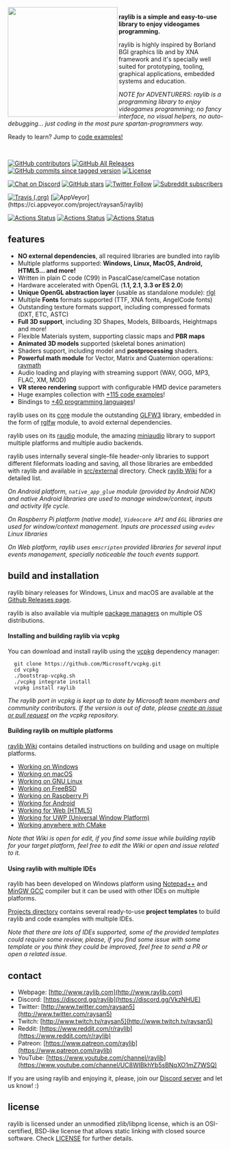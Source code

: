 <img align="left" src="https://github.com/raysan5/raylib/blob/master/logo/raylib_256x256.png" width=256>

**raylib is a simple and easy-to-use library to enjoy videogames programming.**

raylib is highly inspired by Borland BGI graphics lib and by XNA framework and it's specially well suited for prototyping, tooling, graphical applications, embedded systems and education.

*NOTE for ADVENTURERS: raylib is a programming library to enjoy videogames programming; no fancy interface, no visual helpers, no auto-debugging... just coding in the most pure spartan-programmers way.*

Ready to learn? Jump to [code examples!](http://www.raylib.com/examples.html)

<br>

[![GitHub contributors](https://img.shields.io/github/contributors/raysan5/raylib)](https://github.com/raysan5/raylib/graphs/contributors)
[![GitHub All Releases](https://img.shields.io/github/downloads/raysan5/raylib/total)](https://github.com/raysan5/raylib/releases)
[![GitHub commits since tagged version](https://img.shields.io/github/commits-since/raysan5/raylib/2.5.0)](https://github.com/raysan5/raylib/commits/master)
[![License](https://img.shields.io/badge/license-zlib%2Flibpng-blue.svg)](LICENSE)

[![Chat on Discord](https://img.shields.io/discord/426912293134270465.svg?logo=discord)](https://discord.gg/VkzNHUE)
[![GitHub stars](https://img.shields.io/github/stars/raysan5/raylib?style=social)](https://github.com/raysan5/raylib/stargazers)
[![Twitter Follow](https://img.shields.io/twitter/follow/raysan5?style=social)](https://twitter.com/raysan5)
[![Subreddit subscribers](https://img.shields.io/reddit/subreddit-subscribers/raylib?style=social)](https://www.reddit.com/r/raylib/)

[![Travis (.org)](https://img.shields.io/travis/raysan5/raylib?label=Travis%20CI%20Build%20Status%20-%20Linux,%20OSX,%20Android,%20Windows)](https://travis-ci.org/raysan5/raylib)
[![AppVeyor](https://img.shields.io/appveyor/build/raysan5/raylib?label=AppVeyor%20CI%20Build%20Status%20-%20Windows%20(mingw,%20msvc15))](https://ci.appveyor.com/project/raysan5/raylib)

[![Actions Status](https://github.com/raysan5/raylib/workflows/CI%20-%20Source%20&%20Examples%20-%20Windows/badge.svg)](https://github.com/raysan5/raylib/actions)
[![Actions Status](https://github.com/raysan5/raylib/workflows/CI%20-%20Source%20&%20Examples%20-%20Linux/badge.svg)](https://github.com/raysan5/raylib/actions)
[![Actions Status](https://github.com/raysan5/raylib/workflows/CI%20-%20Source%20&%20Examples%20-%20macOS/badge.svg)](https://github.com/raysan5/raylib/actions)

features
--------
  - **NO external dependencies**, all required libraries are bundled into raylib
  - Multiple platforms supported: **Windows, Linux, MacOS, Android, HTML5... and more!**
  - Written in plain C code (C99) in PascalCase/camelCase notation
  - Hardware accelerated with OpenGL (**1.1, 2.1, 3.3 or ES 2.0**)
  - **Unique OpenGL abstraction layer** (usable as standalone module): [rlgl](https://github.com/raysan5/raylib/blob/master/src/rlgl.h)
  - Multiple **Fonts** formats supported (TTF, XNA fonts, AngelCode fonts)
  - Outstanding texture formats support, including compressed formats (DXT, ETC, ASTC)
  - **Full 3D support**, including 3D Shapes, Models, Billboards, Heightmaps and more! 
  - Flexible Materials system, supporting classic maps and **PBR maps**
  - **Animated 3D models** supported (skeletal bones animation)
  - Shaders support, including model and **postprocessing** shaders.
  - **Powerful math module** for Vector, Matrix and Quaternion operations: [raymath](https://github.com/raysan5/raylib/blob/master/src/raymath.h)
  - Audio loading and playing with streaming support (WAV, OGG, MP3, FLAC, XM, MOD)
  - **VR stereo rendering** support with configurable HMD device parameters
  - Huge examples collection with [+115 code examples](https://github.com/raysan5/raylib/tree/master/examples)!
  - Bindings to [+40 programming languages](https://github.com/raysan5/raylib/blob/master/BINDINGS.md)!

raylib uses on its [core](https://github.com/raysan5/raylib/blob/master/src/core.c) module the outstanding [GLFW3](http://www.glfw.org/) library, embedded in the form of [rglfw](https://github.com/raysan5/raylib/blob/master/src/rglfw.c) module, to avoid external dependencies.

raylib uses on its [raudio](https://github.com/raysan5/raylib/blob/master/src/raudio.c) module, the amazing [miniaudio](https://github.com/dr-soft/miniaudio) library to support multiple platforms and multiple audio backends.

raylib uses internally several single-file header-only libraries to support different fileformats loading and saving, all those libraries are embedded with raylib and available in [src/external](https://github.com/raysan5/raylib/tree/master/src/external) directory. Check [raylib Wiki](https://github.com/raysan5/raylib/wiki/raylib-dependencies) for a detailed list.

*On Android platform, `native_app_glue` module (provided by Android NDK) and native Android libraries are used to manage window/context, inputs and activity life cycle.*

*On Raspberry Pi platform (native mode), `Videocore API` and `EGL` libraries are used for window/context management. Inputs are processed using `evdev` Linux libraries*

*On Web platform, raylib uses `emscripten` provided libraries for several input events management, specially noticeable the touch events support.*

build and installation
----------------------

raylib binary releases for Windows, Linux and macOS are available at the [Github Releases page](https://github.com/raysan5/raylib/releases).

raylib is also available via multiple [package managers](https://github.com/raysan5/raylib/issues/613) on multiple OS distributions.

#### Installing and building raylib via vcpkg

You can download and install raylib using the [vcpkg](https://github.com/Microsoft/vcpkg) dependency manager:

      git clone https://github.com/Microsoft/vcpkg.git
      cd vcpkg
      ./bootstrap-vcpkg.sh
      ./vcpkg integrate install
      vcpkg install raylib

*The raylib port in vcpkg is kept up to date by Microsoft team members and community contributors. If the version is out of date, please [create an issue or pull request](https://github.com/Microsoft/vcpkg) on the vcpkg repository.*

#### Building raylib on multiple platforms

[raylib Wiki](https://github.com/raysan5/raylib/wiki#development-platforms) contains detailed instructions on building and usage on multiple platforms.

 - [Working on Windows](https://github.com/raysan5/raylib/wiki/Working-on-Windows)
 - [Working on macOS](https://github.com/raysan5/raylib/wiki/Working-on-macOS)
 - [Working on GNU Linux](https://github.com/raysan5/raylib/wiki/Working-on-GNU-Linux)
 - [Working on FreeBSD](https://github.com/raysan5/raylib/wiki/Working-on-FreeBSD)
 - [Working on Raspberry Pi](https://github.com/raysan5/raylib/wiki/Working-on-Raspberry-Pi)
 - [Working for Android](https://github.com/raysan5/raylib/wiki/Working-for-Android)
 - [Working for Web (HTML5)](https://github.com/raysan5/raylib/wiki/Working-for-Web-(HTML5))
 - [Working for UWP (Universal Window Platform)](https://github.com/raysan5/raylib/wiki/Working-for-UWP)
 - [Working anywhere with CMake](https://github.com/raysan5/raylib/wiki/Working-with-CMake)

*Note that Wiki is open for edit, if you find some issue while building raylib for your target platform, feel free to edit the Wiki or open and issue related to it.*

#### Using raylib with multiple IDEs

raylib has been developed on Windows platform using [Notepad++](https://notepad-plus-plus.org/) and [MinGW GCC](http://mingw-w64.org/doku.php) compiler but it can be used with other IDEs on multiple platforms.

[Projects directory](https://github.com/raysan5/raylib/tree/master/projects) contains several ready-to-use **project templates** to build raylib and code examples with multiple IDEs.

*Note that there are lots of IDEs supported, some of the provided templates could require some review, please, if you find some issue with some template or you think they could be improved, feel free to send a PR or open a related issue.*

contact
-------

   * Webpage: [http://www.raylib.com](http://www.raylib.com)
   * Discord: [https://discord.gg/raylib](https://discord.gg/VkzNHUE)
   * Twitter: [http://www.twitter.com/raysan5](http://www.twitter.com/raysan5)
   * Twitch: [http://www.twitch.tv/raysan5](http://www.twitch.tv/raysan5)
   * Reddit: [https://www.reddit.com/r/raylib](https://www.reddit.com/r/raylib)
   * Patreon: [https://www.patreon.com/raylib](https://www.patreon.com/raylib)
   * YouTube: [https://www.youtube.com/channel/raylib](https://www.youtube.com/channel/UC8WIBkhYb5sBNqXO1mZ7WSQ)

If you are using raylib and enjoying it, please, join our [Discord server](https://discord.gg/VkzNHUE) and let us know! :)

license
-------

raylib is licensed under an unmodified zlib/libpng license, which is an OSI-certified, BSD-like license that allows static linking with closed source software. Check [LICENSE](LICENSE.md) for further details.
